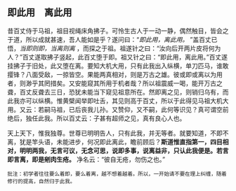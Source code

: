 ## 即此用　离此用

昔百丈侍于马祖，祖目视绳床角拂子。可怜生古人于一动一静，偶然触目，皆会之于道，所以成就甚速，吾人能如是乎？遂问曰：“*即此用，离此用。* ”盖百丈已悟，*当即则即，当离则离* ，而探之于祖。祖遂针之曰：“汝向后开两片皮将何为人？”百丈遂取拂子竖起，此百丈堕于即。祖又针之曰：“即此用，离此用。”百丈遂挂拂子于旧处，此又堕在离。要知大机大用，只有此我出入纵横，单刀匹马，谁敢撄锋？八面受敌，一掠皆空。果能两真相对，则是万古之雄。彼或即或离以为用者，则渺乎其罔措矣。又安能窥其所用于机者哉？所以祖震威一喝，能开万古之聋，百丈反聋去三日，恐犹未能当下窥见祖意所在。然即离之见，则销归乌有，而此我亦可以纵横。惟黄檗闻举即吐舌，其见则高于百丈，所以于此得见马祖大机大用。又云：若嗣马祖，已后丧我儿孙。又赞仰，又不嗣，此何等识见？真可谓空前绝后，独任此我。所以百丈云：子甚有超师之见，真有良心人也。

天上天下，惟我独尊。世尊已明明告人，只有此我，并无等者。就要知道，不即不离，犹是竿头语，未能进步，何况即此离此，瞻前顾后？__斯道惟直指第一，四目相对，明明两我，无言可议，无念可思，说即多事，说离益非，只认此我便是。若言即言离，即是剜肉生疮。__ 净名云：“彼自无疮，勿伤之也。”

```xu
批注：初学者往往要么着即，要么着离，越不想着越着。所以，一开始请不要在理上纠缠，随着修行的提高，自然归于此我。
```
